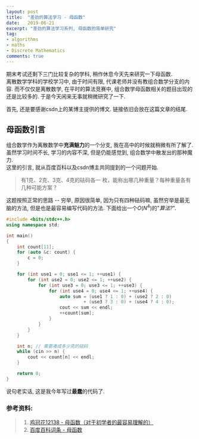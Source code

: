 ```yaml
---
layout: post
title:  "差劲的算法学习 - 母函数"
date:   2019-06-21
excerpt: "差劲的算法学习系列, 母函数的简单研究"
tag:
- algorithms
- maths
- Discrete Mathematics
comments: true
---
```


期末考试还剩下三门比较复杂的学科, 稍作休息今天先来研究一下母函数.  
离散数学学科的学校学习中, 由于时间有限, 代课老师并没有教组合数学分支的内容. 而不仅仅是离散数学, 在平时的算法竞赛中, 组合数学母函数相关的题目出现的还是比较多的. 于是今天闲来无事就稍微研究了一下.  

首先, 还是要感谢csdn上的某博主提供的博文. 链接依旧会放在这篇文章的结尾.   

## 母函数引言
组合数学作为离散数学中**充满魅力**的一个分支, 我在高中的时候就稍微有所了解了. 虽然学习时间不长, 学习的内容不深, 但是仍能感觉到, 组合数学中散发出的那种魔力.  
这里的引言, 就从百度百科以及csdn博主共同提到的一个问题开始.   

> 有1克、2克、3克、4克的砝码各一 枚，能称出哪几种重量？每种重量各有几种可能方案？

这题按照正常的思路 -- 穷举, 原因很简单, 因为只有四种砝码嘛, 虽然穷举是最无脑的方法, 但是也是最容易编写代码的方法. 下面给出一个$O(N^4)$的"*算法?*".

<!-- {% highlight cpp %} -->
``` C++
#include <bits/stdc++.h>
using namespace std;

int main()
{
    int count[11];
    for (auto &c: count) {
        c = 0;
    }

    for (int use1 = 0; use1 <= 1; ++use1) {
        for (int use2 = 0; use2 <= 1; ++use2) {
            for (int use3 = 0; use3 <= 1; ++use3) {
                for (int use4 = 0; use4 <= 1; ++use4) {
                    auto sum = (use1 ? 1 : 0) + (use2 ? 2 : 0) 
                             + (use3 ? 3 : 0) + (use4 ? 4 : 0);
                    cout << sum << endl;
                    ++count[sum];
                }
            }
        }
    }

    int n; // 需要凑成多少克的砝码
    while (cin >> n) {
        cout << count[n] << endl;
    }

    return 0;
}
```
<!-- {% endhighlight %}   -->

说句老实话, 这是我今年写过**最蠢**的代码了. 




### 参考资料:
> 1. [鸡冠花12138 - 母函数（对于初学者的最容易理解的）](https://blog.csdn.net/yu121380/article/details/79914529)
> 2. [百度百科词条 - 母函数](https://baike.baidu.com/item/母函数)

